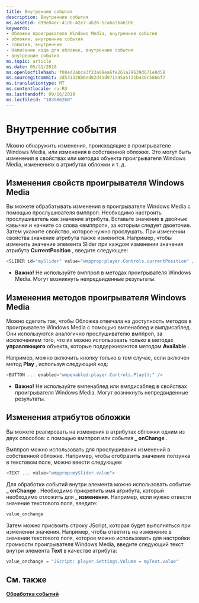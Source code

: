 ```yaml
---
title: Внутренние события
description: Внутренние события
ms.assetid: d99e84ec-41db-42e7-ab26-5ca6a3ba610b
keywords:
- Обложки проигрывателя Windows Media, внутренние события
- обложки, внутренние события
- события, внутренние
- Написание кода для обложек, внутренние события
- внутренние события
ms.topic: article
ms.date: 05/31/2018
ms.openlocfilehash: f08ed2abca3f23a89ea6fe261a29639d671e0d58
ms.sourcegitcommit: 2d531328b6ed82d4ad971a45a5131b430c5866f7
ms.translationtype: MT
ms.contentlocale: ru-RU
ms.lasthandoff: 09/16/2019
ms.locfileid: "103986260"
---
```

# <a name="internal-events"></a>Внутренние события

Можно обнаружить изменения, происходящие в проигрывателе Windows Media, или изменения в собственной обложке. Это могут быть изменения в свойствах или методах объекта проигрывателя Windows Media, изменениях в атрибутах обложки и т. д.

## <a name="windows-media-player-property-changes"></a>Изменения свойств проигрывателя Windows Media

Вы можете обрабатывать изменения в проигрывателе Windows Media с помощью прослушивателя вмппроп. Необходимо настроить прослушиватель как значение атрибута. Вставьте значение в двойные кавычки и начните со слова «вмппроп», за которым следует двоеточие. Затем укажите свойство, которое нужно прослушать. При изменении свойства значение атрибута также изменится. Например, чтобы изменить значение элемента Slider при каждом изменении значения атрибута **CurrentPosition** , введите следующее:


```C++
<SLIDER id="mySlider" value="wmpprop:player.Controls.currentPosition" />
```



-   **Важно!** Не используйте вмппроп в методах проигрывателя Windows Media. Могут возникнуть непредвиденные результаты.

## <a name="windows-media-player-method-changes"></a>Изменения методов проигрывателя Windows Media

Можно сделать так, чтобы Обложка отвечала на доступность методов в проигрывателе Windows Media с помощью вмпенаблед и вмпдисаблед. Они используются аналогично прослушивателю вмппроп, за исключением того, что их можно использовать только в методах **управляющего** объекта, которые поддерживаются методом **Available** .

Например, можно включить кнопку только в том случае, если включен метод **Play** , используя следующий код:


```C++
<BUTTON ... enabled="wmpenabled:player.Controls.Play();" />

```



-   **Важно!** Не используйте вмпенаблед или вмпдисаблед в свойствах проигрывателя Windows Media. Могут возникнуть непредвиденные результаты.

## <a name="skin-attribute-changes"></a>Изменения атрибутов обложки

Вы можете реагировать на изменения в атрибутах обложки одним из двух способов: с помощью вмппроп или события **\_ onChange** .

Вмппроп можно использовать для прослушивания изменений в собственной обложке. Например, чтобы отобразить значение ползунка в текстовом поле, можно ввести следующее:


```C++
<TEXT ... value="wmpprop:mySlider.value">

```



Для обработки событий внутри элемента можно использовать событие **\_ onChange** . Необходимо прикрепить имя атрибута, который необходимо отложить для **\_ изменения**. Например, если нужно отвести значение текстового поля, введите:


```C++
value_onchange

```



Затем можно присвоить строку JScript, которая будет выполняться при изменении значения. Например, чтобы ответить на изменение в значении текстового поля, которое можно использовать для настройки громкости проигрывателя Windows Media, введите следующий текст внутри элемента **Text** в качестве атрибута:


```C++
value_onchange = "JScript: player.Settings.Volume = myText.value"

```



## <a name="related-topics"></a>См. также

<dl> <dt>

[**Обработка событий**](handling-events.md)
</dt> </dl>

 

 




